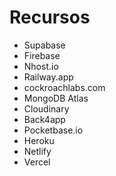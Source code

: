 # Recursos

- Supabase
- Firebase
- Nhost.io
- Railway.app
- cockroachlabs.com 
- MongoDB Atlas
- Cloudinary
- Back4app
- Pocketbase.io
- Heroku
- Netlify
- Vercel
  
